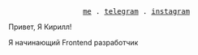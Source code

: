 <!DOCTYPE html>
<html lang="en">
<head>
    <meta charset="UTF-8">
    <meta name="viewport" content="width=device-width, initial-scale=1.0">
</head>
<body>
    <p align="center">
        <samp>
            <a href="http://sharoffich.ru" rel="nofollow">me</a>
            .
            <a href="https://t.me/sharoffich" rel="nofollow">telegram</a>
            .
            <a href="https://www.instagram.com/sharoffich" rel="nofollow">instagram</a>
        </samp>
    </p>
    <p dit="auto">Привет, Я Кирилл!</p>
    <p dit="auto">Я начинающий Frontend разработчик</p>
</body>
</html>
<!--### Hi there 👋
**sharoffich/sharoffich** is a ✨ _special_ ✨ repository because its `README.md` (this file) appears on your GitHub profile.
Here are some ideas to get you started:
- 🔭 I’m currently working on ...
- 🌱 I’m currently learning ...
- 👯 I’m looking to collaborate on ...
- 🤔 I’m looking for help with ...
- 💬 Ask me about ...
- 📫 How to reach me: ...
- 😄 Pronouns: ...
- ⚡ Fun fact: ...
-->
